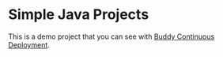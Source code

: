 # Simple Java Projects
This is a demo project that you can see with [Buddy Continuous Deployment](https://buddy.works).
